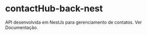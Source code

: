 # contactHub-back-nest
API desenvolvida em NestJs para gerenciamento de contatos. Ver Documentação.
